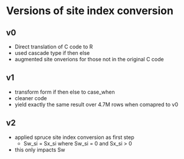 # Versions of site index conversion

## v0

- Direct translation of C code to R
- used cascade type if then else
- augmented site onverions for those not in the original C code

## v1

- transform form if then else to case_when
- cleaner code
- yield exactly the same result over 4.7M rows when comapred to v0

## v2

- applied spruce site index conversion as first step
	- Sw_si = Sx_si where Sw_si = 0 and Sx_si > 0
- this only impacts Sw
	